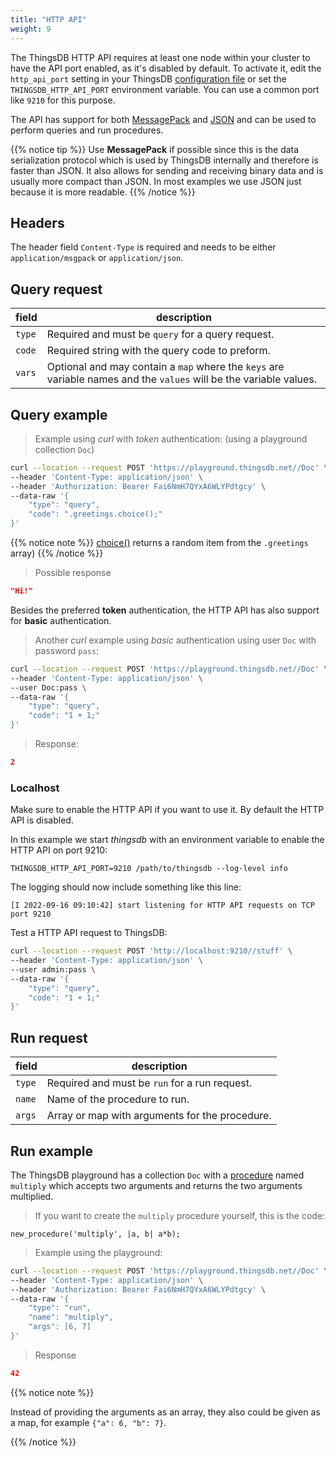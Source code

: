 ```yaml
---
title: "HTTP API"
weight: 9
---
```



The ThingsDB HTTP API requires at least one node within your cluster to have the API port enabled, as it's disabled by default.
To activate it, edit the `http_api_port` setting in your ThingsDB [configuration file](https://github.com/thingsdb/ThingsDB/blob/main/thingsdb.example.conf)
or set the `THINGSDB_HTTP_API_PORT` environment variable. You can use a common port like `9210` for this purpose.

The API has support for both [MessagePack](https://msgpack.org) and [JSON](https://www.json.org) and can be used to perform queries and run procedures.

{{% notice tip %}}
Use **MessagePack** if possible since this is the data serialization protocol which is used by ThingsDB
internally and therefore is faster than JSON. It also allows for sending and receiving binary data and is usually more compact than JSON.
In most examples we use JSON just because it is more readable.
{{% /notice %}}

## Headers

The header field `Content-Type` is required and needs to be either `application/msgpack` or `application/json`.

## Query request

field | description
----- | -----------
`type` | Required and must be `query` for a query request.
`code` | Required string with the query code to preform.
`vars` | Optional and may contain a `map` where the `keys` are variable names and the `values` will be the variable values.

## Query example

> Example using *curl* with *token* authentication: (using a playground collection `Doc`)

```bash
curl --location --request POST 'https://playground.thingsdb.net//Doc' \
--header 'Content-Type: application/json' \
--header 'Authorization: Bearer Fai6NmH7QYxA6WLYPdtgcy' \
--data-raw '{
	"type": "query",
	"code": ".greetings.choice();"
}'
```

{{% notice note %}}
[choice()](../../data-types/list/choice) returns a random item from the `.greetings` array)
{{% /notice %}}

> Possible response

```json
"Hi!"
```

Besides the preferred **token** authentication, the HTTP API has also support for **basic** authentication.

> Another *curl* example using *basic* authentication using user `Doc` with password `pass`:

```bash
curl --location --request POST 'https://playground.thingsdb.net//Doc' \
--header 'Content-Type: application/json' \
--user Doc:pass \
--data-raw '{
	"type": "query",
	"code": "1 + 1;"
}'
```

> Response:

```json
2
```

### Localhost

Make sure to enable the HTTP API if you want to use it. By default the HTTP API is disabled.

In this example we start _thingsdb_ with an environment variable to enable the HTTP API on port 9210:

```text
THINGSDB_HTTP_API_PORT=9210 /path/to/thingsdb --log-level info
```

The logging should now include something like this line:

```text
[I 2022-09-16 09:10:42] start listening for HTTP API requests on TCP port 9210
```

Test a HTTP API request to ThingsDB:

```bash
curl --location --request POST 'http://localhost:9210//stuff' \
--header 'Content-Type: application/json' \
--user admin:pass \
--data-raw '{
	"type": "query",
	"code": "1 + 1;"
}'
```

## Run request

field | description
----- | -----------
`type` | Required and must be `run` for a run request.
`name` | Name of the procedure to run.
`args` | Array or map with arguments for the procedure.

## Run example

The ThingsDB playground has a collection `Doc` with a [procedure](../../procedures-api) named `multiply` which accepts two arguments and returns the two arguments multiplied.

> If you want to create the `multiply` procedure yourself, this is the code:

```thingsdb,should_pass
new_procedure('multiply', |a, b| a*b);
```

> Example using the playground:

```bash
curl --location --request POST 'https://playground.thingsdb.net//Doc' \
--header 'Content-Type: application/json' \
--header 'Authorization: Bearer Fai6NmH7QYxA6WLYPdtgcy' \
--data-raw '{
	"type": "run",
	"name": "multiply",
	"args": [6, 7]
}'
```

> Response

```json
42
```

{{% notice note %}}

Instead of providing the arguments as an array, they also could be given as a map, for example `{"a": 6, "b": 7}`.

{{% /notice %}}
